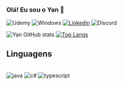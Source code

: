 
### Olá! Eu sou o Yan 🍎

![Udemy](https://img.shields.io/badge/Udemy-EC5252?style=for-the-badge&logo=Udemy&logoColor=white)
![Windows](https://img.shields.io/badge/Windows-0078D6?style=for-the-badge&logo=windows&logoColor=white)
[![Linkedin](https://img.shields.io/badge/LinkedIn-0077B5?style=for-the-badge&logo=linkedin&logoColor=white)](https://www.linkedin.com/in/yan-lobato-487873272/)
![Discord](https://img.shields.io/badge/Discord-7289DA?style=for-the-badge&logo=discord&logoColor=white)

![Yan GitHub stats](https://github-readme-stats.vercel.app/api?username=Yanlob&show_icons=true&theme=tokyonight)
[![Top Langs](https://github-readme-stats.vercel.app/api/top-langs/?username=YanLob&theme=tokyonight&layout=compact)](https://github.com/anuraghazra/github-readme-stats)

## Linguagens

<div style="display: inline_block"><br/>
    <img align="center" alt="java" src="https://img.shields.io/badge/Java-ED8B00?style=for-the-badge&logo=openjdk&logoColor=white"/>
    <img align="center" alt="c#" src="https://img.shields.io/badge/C%23-239120?style=for-the-badge&logo=c-sharp&logoColor=white"/>
    <img align="center" alt="typescript" src="https://img.shields.io/badge/TypeScript-007ACC?style=for-the-badge&logo=typescript&logoColor=white"/>
</div>
